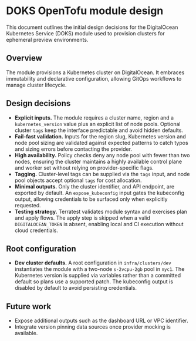 # DOKS OpenTofu module design

This document outlines the initial design decisions for the DigitalOcean
Kubernetes Service (DOKS) module used to provision clusters for ephemeral
preview environments.

## Overview

The module provisions a Kubernetes cluster on DigitalOcean. It embraces
immutability and declarative configuration, allowing GitOps workflows to manage
cluster lifecycle.

## Design decisions

- **Explicit inputs.** The module requires a cluster name, region and a
  `kubernetes_version` value plus an explicit list of node pools. Optional
  cluster `tags` keep the interface predictable and avoid hidden defaults.
- **Fail-fast validation.** Inputs for the region slug, Kubernetes version and
  node pool sizing are validated against expected patterns to catch typos and
  sizing errors before contacting the provider.
- **High availability.** Policy checks deny any node pool with fewer than two
  nodes, ensuring the cluster maintains a highly available control plane and
  worker set without relying on provider-specific flags.
- **Tagging.** Cluster-level tags can be supplied via the `tags` input, and
  node pool objects accept optional `tags` for cost allocation.
- **Minimal outputs.** Only the cluster identifier, and API endpoint, are
  exported by default. An `expose_kubeconfig` input gates the kubeconfig output,
  allowing credentials to be surfaced only when explicitly requested.
- **Testing strategy.** Terratest validates module syntax and exercises plan
  and apply flows. The apply step is skipped when a valid
  `DIGITALOCEAN_TOKEN` is absent, enabling local and CI execution without cloud
  credentials.

## Root configuration

- **Dev cluster defaults.** A root configuration in `infra/clusters/dev`
  instantiates the module with a two-node `s-2vcpu-2gb` pool in `nyc1`.
  The Kubernetes version is supplied via variables rather than a
  committed default so plans use a supported patch. The kubeconfig
  output is disabled by default to avoid persisting credentials.

## Future work

- Expose additional outputs such as the dashboard URL or VPC identifier.
- Integrate version pinning data sources once provider mocking is available.
